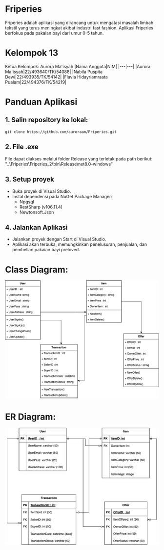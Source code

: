 # Friperies
Friperies adalah aplikasi yang dirancang untuk mengatasi masalah limbah tekstil yang terus meningkat akibat industri fast fashion. Aplikasi Friperies berfokus pada pakaian bayi dari umur 0-5 tahun.

# Kelompok 13 
Ketua Kelompok: Aurora Ma'isyah
|Nama Anggota|NIM|
|---|---|
|Aurora Ma'isyah|22/493640/TK/54088|
|Nabila Puspita Dewi|22/493935/TK/54142|
|Flavia Hidayriamraata Pualam|22/494376/TK/54219|

# Panduan Aplikasi
## 1. Salin repository ke lokal: ##
   ```
   git clone https://github.com/auroraam/Friperies.git
   ```
## 2. File .exe ##
File dapat diakses melalui folder Release yang terletak pada path berikut: "..\Friperies\Friperies_2\bin\Release\net8.0-windows"

## 3. Setup proyek ##
   - Buka proyek di Visual Studio.
   - Instal dependensi pada NuGet Package Manager:
     - Npgsql
     - RestSharp (v106.11.4)
     - Newtonsoft.Json
       
## 4. Jalankan Aplikasi ##
   - Jalankan proyek dengan Start di Visual Studio.
   - Aplikasi akan terbuka, memungkinkan penelusuran, penjualan, dan pembelian pakaian bayi preloved.

# Class Diagram:
![image alt](https://github.com/auroraam/Friperies/blob/main/images/classdiagramfix.png)

# ER Diagram:
![image alt](https://github.com/auroraam/Friperies/blob/main/images/erdfix.png)
